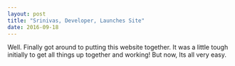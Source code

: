 ```yaml
---
layout: post
title: "Srinivas, Developer, Launches Site"
date: 2016-09-18
---
```


Well. Finally got around to putting this website together. It was a little tough initially to get all things up together and working! But now, Its all very easy.
